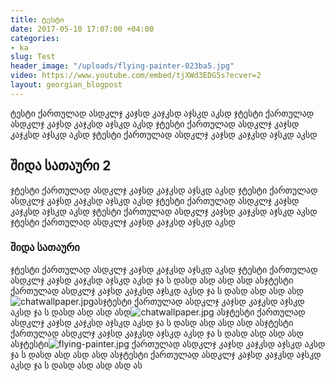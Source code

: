 ```yaml
---
title: ტესტი
date: 2017-05-10 17:07:00 +04:00
categories:
- ka
slug: Test
header_image: "/uploads/flying-painter-023ba5.jpg"
video: https://www.youtube.com/embed/tjXWd3EDG5s?ecver=2
layout: georgian_blogpost
---
```


ტესტი ქართულად ასდკლჯ კაჯსდ კაჯკსდ აჯსკდ აკსდ ჯტესტი ქართულად ასდკლჯ კაჯსდ კაჯკსდ აჯსკდ აკსდ ჯტესტი ქართულად ასდკლჯ კაჯსდ კაჯკსდ აჯსკდ აკსდ ჯტესტი ქართულად <!--more--> ასდკლჯ კაჯსდ კაჯკსდ აჯსკდ აკსდ

## შიდა სათაური 2

ჯტესტი ქართულად ასდკლჯ კაჯსდ კაჯკსდ აჯსკდ აკსდ ჯტესტი ქართულად ასდკლჯ კაჯსდ კაჯკსდ აჯსკდ აკსდ ჯტესტი ქართულად ასდკლჯ კაჯსდ კაჯკსდ აჯსკდ აკსდ ჯტესტი ქართულად ასდკლჯ კაჯსდ კაჯკსდ აჯსკდ აკსდ ჯტესტი ქართულად ასდკლჯ კაჯსდ კაჯკსდ აჯსკდ აკსდ

### შიდა სათაური

ჯტესტი ქართულად ასდკლჯ კაჯსდ კაჯკსდ აჯსკდ აკსდ ჯტესტი ქართულად ასდკლჯ კაჯსდ კაჯკსდ აჯსკდ აკსდ ჯა ს დასდ ასდ ასდ ასდ ასჯტესტი ქართულად ასდკლჯ კაჯსდ კაჯკსდ აჯსკდ აკსდ ჯა ს დასდ ასდ ასდ ასდ ![chatwallpaper.jpg](/uploads/chatwallpaper.jpg)ასჯტესტი ქართულად ასდკლჯ კაჯსდ კაჯკსდ აჯსკდ აკსდ ჯა ს დასდ ასდ ასდ ასდ![chatwallpaper.jpg](/uploads/chatwallpaper.jpg) ასჯტესტი ქართულად ასდკლჯ კაჯსდ კაჯკსდ აჯსკდ აკსდ ჯა ს დასდ ასდ ასდ ასდ ასჯტესტი ქართულად ასდკლჯ კაჯსდ კაჯკსდ აჯსკდ აკსდ ჯა ს დასდ ასდ ასდ ასდ ასჯტესტი![flying-painter.jpg](/uploads/flying-painter.jpg) ქართულად ასდკლჯ კაჯსდ კაჯკსდ აჯსკდ აკსდ ჯა ს დასდ ასდ ასდ ასდ ასჯტესტი ქართულად ასდკლჯ კაჯსდ კაჯკსდ აჯსკდ აკსდ ჯა ს დასდ ასდ ასდ ასდ ას